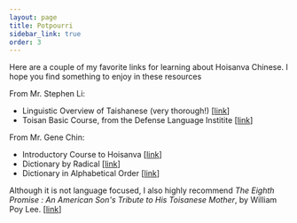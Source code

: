 ```yaml
---
layout: page
title: Potpourri
sidebar_link: true
order: 3
---
```


Here are a couple of my favorite links for learning about Hoisanva Chinese.  I hope you find something to enjoy in these resources

From Mr. Stephen Li:

- Linguistic Overview of Taishanese (very thorough!) \[[link](https://www.stephen-li.com/TaishaneseVocabulary/Taishanese.html)\]
- Toisan Basic Course, from the Defense Language Institite \[[link](https://stephen-li.com/TaishaneseLesson/TaishaneseLessons.html)\]


From Mr. Gene Chin:
- Introductory Course to Hoisanva \[[link](https://sites.fitnyc.edu/users/gene_chin/hoisanva/index.htm)\]
- Dictionary by Radical \[[link](https://sites.fitnyc.edu/users/gene_chin/hed/)\]
- Dictionary in Alphabetical Order \[[link](http://sites.fitnyc.edu/users/gene_chin/hed-a.htm)\]

Although it is not language focused, I also highly recommend *The Eighth Promise : An American Son's Tribute to His Toisanese Mother*, by William Poy Lee. \[[link](https://seattle.bibliocommons.com/item/show/2397732030)\]
